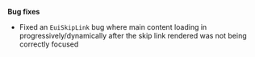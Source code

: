 **Bug fixes**

- Fixed an `EuiSkipLink` bug where main content loading in progressively/dynamically after the skip link rendered was not being correctly focused
